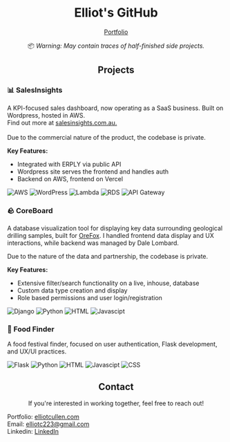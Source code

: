 <h1 align="center">Elliot's GitHub</h1>
<p align="center">
  <a href="https://elliotcullen.com">Portfolio</a>
</p>

<p align="center">
  📦 <i>Warning: May contain traces of half-finished side projects.</i>
</p>

<h2 align="center">Projects</h2>

<h3> 📊 SalesInsights </h3>
<p>A KPI-focused sales dashboard, now operating as a SaaS business. Built on Wordpress, hosted in AWS. <br> Find out more at <a href="https://salesinsights.com.au" target="_blank">salesinsights.com.au.</a> <br><br>Due to the commercial nature of the product, the codebase is private.</p>

**Key Features:**
- Integrated with ERPLY via public API
- Wordpress site serves the frontend and handles auth
- Backend on AWS, frontend on Vercel

![AWS](https://img.shields.io/badge/AWS-232F3E?logo=amazonwebservices)
![WordPress](https://img.shields.io/badge/WordPress-21759B?logo=wordpress&logoColor=white)
![Lambda](https://img.shields.io/badge/Lambda-FF9900?logo=awslambda&logoColor=0f0f0e)
![RDS](https://img.shields.io/badge/RDS-527FFF?logo=amazonrds&logoColor=white)
![API Gateway](https://img.shields.io/badge/API_Gateway-FF4F8B?logo=amazonapigateway&logoColor=0f0f0e)

<h3> 🪨 CoreBoard </h3>
<p>A database visualization tool for displaying key data surrounding geological drilling samples, built for <a href="https://github.com/OreFox" target="_blank">OreFox</a>. I handled frontend data display and UX interactions, while backend was managed by Dale Lombard.</p>

<p>Due to the nature of the data and partnership, the codebase is private.</p>

**Key Features:**
- Extensive filter/search functionality on a live, inhouse, database
- Custom data type creation and display
- Role based permissions and user login/registration

![Django](https://img.shields.io/badge/Django-092E20?logo=django&logoColor=black)
![Python](https://img.shields.io/badge/Python-3776AB?logo=python&logoColor=black)
![HTML](https://img.shields.io/badge/HTML5-E34F26?logo=html5&logoColor=0f0f0e)
![Javascipt](https://img.shields.io/badge/Javascript-F7DF1E?logo=javascript&logoColor=black)

<h3> 🍔 Food Finder </h3>
<p>A food festival finder, focused on user authentication, Flask development, and UX/UI practices.</p>

![Flask](https://img.shields.io/badge/Flask-000000?logo=flask&logoColor=white)
![Python](https://img.shields.io/badge/Python-3776AB?logo=python&logoColor=white)
![HTML](https://img.shields.io/badge/HTML5-E34F26?logo=html5&logoColor=0f0f0e)
![Javascipt](https://img.shields.io/badge/Javascript-F7DF1E?logo=javascript&logoColor=black)
![CSS](https://img.shields.io/badge/CSS-663399?logo=css&logoColor=black)


<h2 align="center">Contact</h2>
<p align="center">If you're interested in working together, feel free to reach out!</p>

Portfolio: [elliotcullen.com](https://elliotcullen.com)<br>
Email: elliotc223@gmail.com<br>
Linkedin: [LinkedIn](https://linkedin.com/in/elliotcullen)
